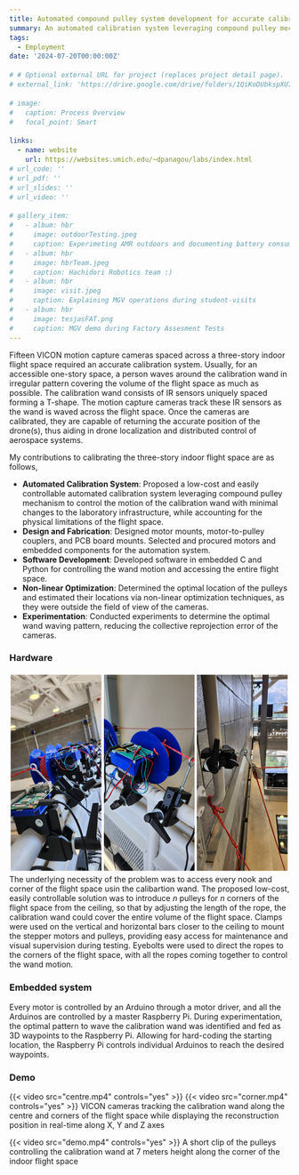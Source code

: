 ```yaml
---
title: Automated compound pulley system development for accurate calibration of VICON motion capture cameras 
summary: An automated calibration system leveraging compound pulley mechanism was designed and deployed to calibrate fifteen VICON motion capture cameras spaced across a three-story indoor flight space. 
tags:
  - Employment
date: '2024-07-20T00:00:00Z'

# # Optional external URL for project (replaces project detail page).
# external_link: 'https://drive.google.com/drive/folders/1QiKoDUbkspXU7acjHh91cRRhuZhNsnxe'

# image:
#   caption: Process Overview
#   focal_point: Smart

links:
  - name: website
    url: https://websites.umich.edu/~dpanagou/labs/index.html
# url_code: ''
# url_pdf: ''
# url_slides: ''
# url_video: ''

# gallery_item:
#   - album: hbr
#     image: outdoorTesting.jpeg
#     caption: Experimeting AMR outdoors and documenting battery consumption during uphill and downhill movements
#   - album: hbr
#     image: hbrTeam.jpeg
#     caption: Hachidori Robotics team :)
#   - album: hbr
#     image: visit.jpeg
#     caption: Explaining MGV operations during student-visits
#   - album: hbr
#     image: tesjasFAT.png
#     caption: MGV demo during Factory Assesment Tests
---
```


Fifteen VICON motion capture cameras spaced across a three-story indoor flight space required an accurate calibration system. Usually, for an accessible one-story space, a person waves around the calibration wand in irregular pattern covering the volume of the flight space as much as possible. The calibration wand consists of IR sensors uniquely spaced forming a T-shape. The motion capture cameras track these IR sensors as the wand is waved across the flight space. Once the cameras are calibrated, they are capable of returning the accurate position of the drone(s), thus aiding in drone localization and distributed control of aerospace systems.
<!-- ![screen render text](mecWheels.png "Positioning of mecanum wheels to achieve omnidirectional mobility") -->

My contributions to calibrating the three-story indoor flight space are as follows,
- **Automated Calibration System**: Proposed a low-cost and easily controllable automated calibration system leveraging compound pulley mechanism to control the motion of the calibration wand with minimal changes to the laboratory infrastructure, while accounting for the physical limitations of the flight space.
- **Design and Fabrication**: Designed motor mounts, motor-to-pulley couplers, and PCB board mounts. Selected and procured motors and embedded components for the automation system.
- **Software Development**: Developed software in embedded C and Python for controlling the wand motion and accessing the entire flight space.
- **Non-linear Optimization**: Determined the optimal location of the pulleys and estimated their locations via non-linear optimization techniques, as they were outside the field of view of the cameras.
- **Experimentation**: Conducted experiments to determine the optimal wand waving pattern, reducing the collective reprojection error of the cameras.
 
<!-- ### Custom-designed parts -->
<!-- <script src="https://unpkg.com/@google/model-viewer/dist/model-viewer.js"></script>
<model-viewer src="path/to/your/model.glb" alt="3D model" auto-rotate camera-controls></model-viewer> -->


### Hardware
![screen render text](viconHW.png "Rpi and pulleys coupled with motors mounted on an horizontal bar. Each pulley has an controlled inflow and outflow of the rope as the rope flow is constrained by an eyebolt preventing rope slip. The ropes are extended to the corners of the room through compound pulleys")
The underlying necessity of the problem was to access every nook and corner of the flight space usin the calibartion wand. The proposed low-cost, easily controllable solution was to introduce _n_ pulleys for _n_ corners of the flight space from the ceiling, so that by adjusting the length of the rope, the calibration wand could cover the entire volume of the flight space. Clamps were used on the vertical and horizontal bars closer to the ceiling to mount the stepper motors and pulleys, providing easy access for maintenance and visual supervision during testing. Eyebolts were used to direct the ropes to the corners of the flight space, with all the ropes coming together to control the wand motion.

### Embedded system
Every motor is controlled by an Arduino through a motor driver, and all the Arduinos are controlled by a master Raspberry Pi. During experimentation, the optimal pattern to wave the calibration wand was identified and fed as 3D waypoints to the Raspberry Pi. Allowing for hard-coding the starting location, the Raspberry Pi controls individual Arduinos to reach the desired waypoints.

### Demo
{{< video src="centre.mp4" controls="yes" >}}
{{< video src="corner.mp4" controls="yes" >}}
VICON cameras tracking the calibration wand along the centre and corners of the flight space while displaying the reconstruction position in real-time along X, Y and Z axes 

{{< video src="demo.mp4" controls="yes" >}}
A short clip of the pulleys controlling the calibration wand at 7 meters height along the corner of the indoor flight space

<!-- #### Photo Gallery
{{< gallery album="hbr" >}} -->
